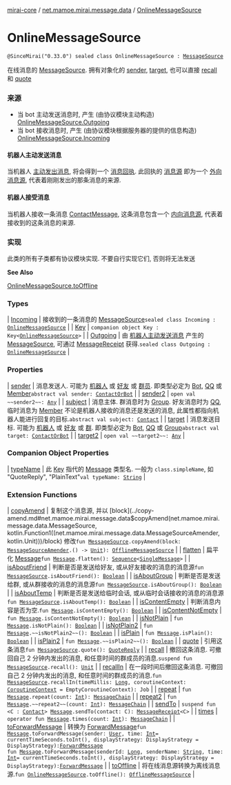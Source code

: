 [mirai-core](../../index.md) / [net.mamoe.mirai.message.data](../index.md) / [OnlineMessageSource](./index.md)

# OnlineMessageSource

`@SinceMirai("0.33.0") sealed class OnlineMessageSource : `[`MessageSource`](../-message-source/index.md)

在线消息的 [MessageSource](../-message-source/index.md).
拥有对象化的 [sender](sender.md), [target](target.md), 也可以直接 [recall](../recall.md) 和 [quote](../quote.md)

### 来源

* 当 bot 主动发送消息时, 产生 (由协议模块主动构造) [OnlineMessageSource.Outgoing](-outgoing/index.md)
* 当 bot 接收消息时, 产生 (由协议模块根据服务器的提供的信息构造) [OnlineMessageSource.Incoming](-incoming/index.md)

#### 机器人主动发送消息

当机器人 [主动发出消息](../../net.mamoe.mirai.contact/-member/send-message.md), 将会得到一个 [消息回执](../../net.mamoe.mirai.message/-message-receipt/index.md).
此回执的 [消息源](../../net.mamoe.mirai.message/-message-receipt/source.md) 即为一个 [外向消息源](-outgoing/index.md), 代表着刚刚发出的那条消息的来源.

#### 机器人接受消息

当机器人接收一条消息 [ContactMessage](../../net.mamoe.mirai.message/-contact-message/index.md), 这条消息包含一个 [内向消息源](-incoming/index.md), 代表着接收到的这条消息的来源.

### 实现

此类的所有子类都有协议模块实现. 不要自行实现它们, 否则将无法发送

**See Also**

[OnlineMessageSource.toOffline](../to-offline.md)

### Types

| [Incoming](-incoming/index.md) | 接收到的一条消息的 [MessageSource](../-message-source/index.md)`sealed class Incoming : `[`OnlineMessageSource`](./index.md) |
| [Key](-key/index.md) | `companion object Key : Key<`[`OnlineMessageSource`](./index.md)`>` |
| [Outgoing](-outgoing/index.md) | 由 [机器人主动发送消息](../../net.mamoe.mirai.contact/-contact/send-message.md) 产生的 [MessageSource](../-message-source/index.md), 可通过 [MessageReceipt](../../net.mamoe.mirai.message/-message-receipt/index.md) 获得.`sealed class Outgoing : `[`OnlineMessageSource`](./index.md) |

### Properties

| [sender](sender.md) | 消息发送人. 可能为 [机器人](../../net.mamoe.mirai/-bot/index.md) 或 [好友](../../net.mamoe.mirai.contact/-q-q/index.md) 或 [群员](../../net.mamoe.mirai.contact/-member/index.md). 即类型必定为 [Bot](../../net.mamoe.mirai/-bot/index.md), [QQ](../../net.mamoe.mirai.contact/-q-q/index.md) 或 [Member](../../net.mamoe.mirai.contact/-member/index.md)`abstract val sender: `[`ContactOrBot`](../../net.mamoe.mirai.contact/-contact-or-bot/index.md) |
| [sender2](sender2.md) | `open val ~~sender2~~: `[`Any`](https://kotlinlang.org/api/latest/jvm/stdlib/kotlin/-any/index.html) |
| [subject](subject.md) | 消息主体. 群消息时为 [Group](../../net.mamoe.mirai.contact/-group/index.md). 好友消息时为 [QQ](../../net.mamoe.mirai.contact/-q-q/index.md), 临时消息为 [Member](../../net.mamoe.mirai.contact/-member/index.md) 不论是机器人接收的消息还是发送的消息, 此属性都指向机器人能进行回复的目标.`abstract val subject: `[`Contact`](../../net.mamoe.mirai.contact/-contact/index.md) |
| [target](target.md) | 消息发送目标. 可能为 [机器人](../../net.mamoe.mirai/-bot/index.md) 或 [好友](../../net.mamoe.mirai.contact/-q-q/index.md) 或 [群](../../net.mamoe.mirai.contact/-group/index.md). 即类型必定为 [Bot](../../net.mamoe.mirai/-bot/index.md), [QQ](../../net.mamoe.mirai.contact/-q-q/index.md) 或 [Group](../../net.mamoe.mirai.contact/-group/index.md)`abstract val target: `[`ContactOrBot`](../../net.mamoe.mirai.contact/-contact-or-bot/index.md) |
| [target2](target2.md) | `open val ~~target2~~: `[`Any`](https://kotlinlang.org/api/latest/jvm/stdlib/kotlin/-any/index.html) |

### Companion Object Properties

| [typeName](type-name.md) | 此 [Key](../-message/-key/index.md) 指代的 [Message](../-message/index.md) 类型名. 一般为 `class.simpleName`, 如 "QuoteReply", "PlainText"`val typeName: `[`String`](https://kotlinlang.org/api/latest/jvm/stdlib/kotlin/-string/index.html) |

### Extension Functions

| [copyAmend](../copy-amend.md) | 复制这个消息源, 并以 [block](../copy-amend.md#net.mamoe.mirai.message.data$copyAmend(net.mamoe.mirai.message.data.MessageSource, kotlin.Function1((net.mamoe.mirai.message.data.MessageSourceAmender, kotlin.Unit)))/block) 修改`fun `[`MessageSource`](../-message-source/index.md)`.copyAmend(block: `[`MessageSourceAmender`](../-message-source-amender/index.md)`.() -> `[`Unit`](https://kotlinlang.org/api/latest/jvm/stdlib/kotlin/-unit/index.html)`): `[`OfflineMessageSource`](../-offline-message-source/index.md) |
| [flatten](../flatten.md) | 扁平化 [Message](../-message/index.md)`fun `[`Message`](../-message/index.md)`.flatten(): `[`Sequence`](https://kotlinlang.org/api/latest/jvm/stdlib/kotlin.sequences/-sequence/index.html)`<`[`SingleMessage`](../-single-message/index.md)`>` |
| [isAboutFriend](../is-about-friend.md) | 判断是否是发送给好友, 或从好友接收的消息的消息源`fun `[`MessageSource`](../-message-source/index.md)`.isAboutFriend(): `[`Boolean`](https://kotlinlang.org/api/latest/jvm/stdlib/kotlin/-boolean/index.html) |
| [isAboutGroup](../is-about-group.md) | 判断是否是发送给群, 或从群接收的消息的消息源`fun `[`MessageSource`](../-message-source/index.md)`.isAboutGroup(): `[`Boolean`](https://kotlinlang.org/api/latest/jvm/stdlib/kotlin/-boolean/index.html) |
| [isAboutTemp](../is-about-temp.md) | 判断是否是发送给临时会话, 或从临时会话接收的消息的消息源`fun `[`MessageSource`](../-message-source/index.md)`.isAboutTemp(): `[`Boolean`](https://kotlinlang.org/api/latest/jvm/stdlib/kotlin/-boolean/index.html) |
| [isContentEmpty](../is-content-empty.md) | 判断消息内容是否为空.`fun `[`Message`](../-message/index.md)`.isContentEmpty(): `[`Boolean`](https://kotlinlang.org/api/latest/jvm/stdlib/kotlin/-boolean/index.html) |
| [isContentNotEmpty](../is-content-not-empty.md) | `fun `[`Message`](../-message/index.md)`.isContentNotEmpty(): `[`Boolean`](https://kotlinlang.org/api/latest/jvm/stdlib/kotlin/-boolean/index.html) |
| [isNotPlain](../is-not-plain.md) | `fun `[`Message`](../-message/index.md)`.isNotPlain(): `[`Boolean`](https://kotlinlang.org/api/latest/jvm/stdlib/kotlin/-boolean/index.html) |
| [isNotPlain2](../is-not-plain2.md) | `fun `[`Message`](../-message/index.md)`.~~isNotPlain2~~(): `[`Boolean`](https://kotlinlang.org/api/latest/jvm/stdlib/kotlin/-boolean/index.html) |
| [isPlain](../is-plain.md) | `fun `[`Message`](../-message/index.md)`.isPlain(): `[`Boolean`](https://kotlinlang.org/api/latest/jvm/stdlib/kotlin/-boolean/index.html) |
| [isPlain2](../is-plain2.md) | `fun `[`Message`](../-message/index.md)`.~~isPlain2~~(): `[`Boolean`](https://kotlinlang.org/api/latest/jvm/stdlib/kotlin/-boolean/index.html) |
| [quote](../quote.md) | 引用这条消息`fun `[`MessageSource`](../-message-source/index.md)`.quote(): `[`QuoteReply`](../-quote-reply/index.md) |
| [recall](../recall.md) | 撤回这条消息. 可撤回自己 2 分钟内发出的消息, 和任意时间的群成员的消息.`suspend fun `[`MessageSource`](../-message-source/index.md)`.recall(): `[`Unit`](https://kotlinlang.org/api/latest/jvm/stdlib/kotlin/-unit/index.html) |
| [recallIn](../recall-in.md) | 在一段时间后撤回这条消息. 可撤回自己 2 分钟内发出的消息, 和任意时间的群成员的消息.`fun `[`MessageSource`](../-message-source/index.md)`.recallIn(timeMillis: `[`Long`](https://kotlinlang.org/api/latest/jvm/stdlib/kotlin/-long/index.html)`, coroutineContext: `[`CoroutineContext`](https://kotlinlang.org/api/latest/jvm/stdlib/kotlin.coroutines/-coroutine-context/index.html)` = EmptyCoroutineContext): Job` |
| [repeat](../repeat.md) | `fun `[`Message`](../-message/index.md)`.repeat(count: `[`Int`](https://kotlinlang.org/api/latest/jvm/stdlib/kotlin/-int/index.html)`): `[`MessageChain`](../-message-chain/index.md) |
| [repeat2](../repeat2.md) | `fun `[`Message`](../-message/index.md)`.~~repeat2~~(count: `[`Int`](https://kotlinlang.org/api/latest/jvm/stdlib/kotlin/-int/index.html)`): `[`MessageChain`](../-message-chain/index.md) |
| [sendTo](../send-to.md) | `suspend fun <C : `[`Contact`](../../net.mamoe.mirai.contact/-contact/index.md)`> `[`Message`](../-message/index.md)`.sendTo(contact: C): `[`MessageReceipt`](../../net.mamoe.mirai.message/-message-receipt/index.md)`<C>` |
| [times](../times.md) | `operator fun `[`Message`](../-message/index.md)`.times(count: `[`Int`](https://kotlinlang.org/api/latest/jvm/stdlib/kotlin/-int/index.html)`): `[`MessageChain`](../-message-chain/index.md) |
| [toForwardMessage](../to-forward-message.md) | 转换为 [ForwardMessage](../-forward-message/index.md)`fun `[`Message`](../-message/index.md)`.toForwardMessage(sender: `[`User`](../../net.mamoe.mirai.contact/-user/index.md)`, time: `[`Int`](https://kotlinlang.org/api/latest/jvm/stdlib/kotlin/-int/index.html)` = currentTimeSeconds.toInt(), displayStrategy: DisplayStrategy = DisplayStrategy): `[`ForwardMessage`](../-forward-message/index.md)<br>`fun `[`Message`](../-message/index.md)`.toForwardMessage(senderId: `[`Long`](https://kotlinlang.org/api/latest/jvm/stdlib/kotlin/-long/index.html)`, senderName: `[`String`](https://kotlinlang.org/api/latest/jvm/stdlib/kotlin/-string/index.html)`, time: `[`Int`](https://kotlinlang.org/api/latest/jvm/stdlib/kotlin/-int/index.html)` = currentTimeSeconds.toInt(), displayStrategy: DisplayStrategy = DisplayStrategy): `[`ForwardMessage`](../-forward-message/index.md) |
| [toOffline](../to-offline.md) | 将在线消息源转换为离线消息源.`fun `[`OnlineMessageSource`](./index.md)`.toOffline(): `[`OfflineMessageSource`](../-offline-message-source/index.md) |

